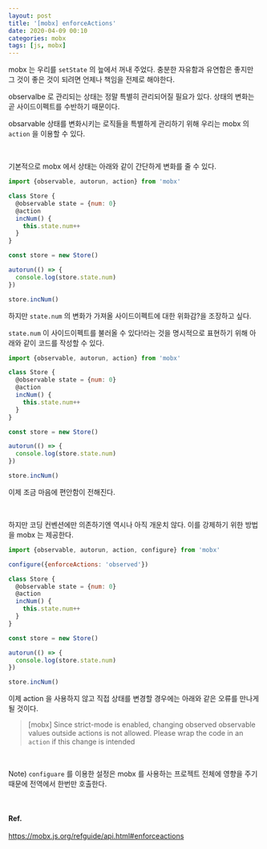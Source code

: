 ```yaml
---
layout: post
title: '[mobx] enforceActions'
date: 2020-04-09 00:10
categories: mobx
tags: [js, mobx]
---
```


mobx 는 우리를 `setState` 의 늪에서 꺼내 주었다. 충분한 자유함과 유연함은 좋지만 그 것이 좋은 것이 되려면 언제나 책임을 전제로 해야한다.

observalbe 로 관리되는 상태는 정말 특별히 관리되어질 필요가 있다. 상태의 변화는 곧 사이드이펙트를 수반하기 때문이다.

obsarvable 상태를 변화시키는 로직들을 특별하게 관리하기 위해 우리는 mobx 의 `action` 을 이용할 수 있다.

<br>

기본적으로 mobx 에서 상태는 아래와 같이 간단하게 변화를 줄 수 있다.

```jsx
import {observable, autorun, action} from 'mobx'

class Store {
  @observable state = {num: 0}
  @action
  incNum() {
    this.state.num++
  }
}

const store = new Store()

autorun(() => {
  console.log(store.state.num)
})

store.incNum()
```

하지만 `state.num` 의 변화가 가져올 사이드이펙트에 대한 위화감?을 조장하고 싶다.

`state.num` 이 사이드이펙트를 불러올 수 있다!라는 것을 명시적으로 표현하기 위해 아래와 같이 코드를 작성할 수 있다.

```jsx
import {observable, autorun, action} from 'mobx'

class Store {
  @observable state = {num: 0}
  @action
  incNum() {
    this.state.num++
  }
}

const store = new Store()

autorun(() => {
  console.log(store.state.num)
})

store.incNum()
```

이제 조금 마음에 편안함이 전해진다.

<br>

하지만 코딩 컨벤션에만 의존하기엔 역시나 아직 개운치 않다. 이를 강제하기 위한 방법을 mobx 는 제공한다.

```jsx
import {observable, autorun, action, configure} from 'mobx'

configure({enforceActions: 'observed'})

class Store {
  @observable state = {num: 0}
  @action
  incNum() {
    this.state.num++
  }
}

const store = new Store()

autorun(() => {
  console.log(store.state.num)
})

store.incNum()
```

이제 action 을 사용하지 않고 직접 상태를 변경할 경우에는 아래와 같은 오류를 만나게 될 것이다.

> [mobx] Since strict-mode is enabled, changing observed observable values outside actions is not allowed. Please wrap the code in an `action` if this change is intended

<br>

Note) `configuare` 를 이용한 설정은 mobx 를 사용하는 프로젝트 전체에 영향을 주기 때문에 전역에서 한번만 호출한다.

<br>

#### Ref.

https://mobx.js.org/refguide/api.html#enforceactions
